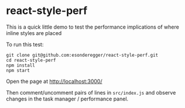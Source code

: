 # react-style-perf

This is a quick little demo to test the performance implications of where inline styles are placed

To run this test:

    git clone git@github.com:esonderegger/react-style-perf.git
    cd react-style-perf
    npm install
    npm start

Open the page at [http://localhost:3000/](http://localhost:3000/)

Then comment/uncomment pairs of lines in `src/index.js` and observe changes in the task manager / performance panel.
